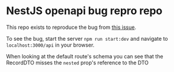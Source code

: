 # NestJS openapi bug repro repo

This repo exists to reproduce the bug from [this issue](https://github.com/nestjs/swagger/issues/1211).

To see the bug, start the server `npm run start:dev` and navigate to `localhost:3000/api` in your browser.

When looking at the default route's schema you can see that the RecordDTO misses the `nested` prop's reference to the DTO
